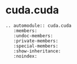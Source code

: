 # cuda.cuda

```{eval-rst}
.. automodule:: cuda.cuda
   :members:
   :undoc-members:
   :private-members:
   :special-members:
   :show-inheritance:
   :noindex:
```
